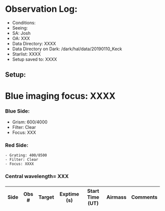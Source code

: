 # Observation Log:


* Conditions: 
* Seeing: 
* SA: Josh 
* OA: XXX
* Data Directory: XXXX
* Data Directory on Dark: /dark/hal/data/20190110_Keck
* Starlist: XXXX
* Setup saved to: XXXX

## Setup:
# Blue imaging focus: XXXX

### Blue Side:
   - Grism: 600/4000
   - Filter: Clear
   - Focus: XXX 

### Red Side:
    - Grating: 400/8500
    - Filter: Clear
    - Focus: XXXX
    
### Central wavelength= XXX
### 

| Side | Obs #     | Target    | Exptime (s) | Start Time (UT) | Airmass | Comments                                                   |
|------|-----------|-----------|-------------|-----------------|---------|------------------------------------------------------------|
